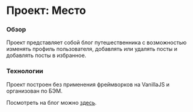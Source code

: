 # Проект: Место

### Обзор

Проект представляет собой блог путешественника 
с возможностью изменять профиль пользователя,
добавлять или удалять посты и добавлять посты
в избранное.

### Технологии

Проект построен без применения фреймворков на
VanillaJS и организован по БЭМ.

Посмотреть на блог можно [здесь](https://ansuleymanova.github.io/mesto/index.html).

